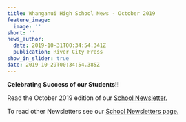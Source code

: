 ```yaml
---
title: Whanganui High School News - October 2019
feature_image:
  image: ''
short: ''
news_author:
  date: 2019-10-31T00:34:54.341Z
  publication: River City Press
show_in_slider: true
date: 2019-10-29T00:34:54.385Z
---
```

**Celebrating Success of our Students!!**

Read the October 2019 edition of our [School Newsletter.](https://res.cloudinary.com/whanganuihigh/image/upload/v1572303759/newsletters/OCTOBER_2019_rivercity_press_small.pdf)

To read other Newsletters see our [School Newsletters page.](https://www.whanganuihigh.school.nz/news-and-events/school-newsletters/)
